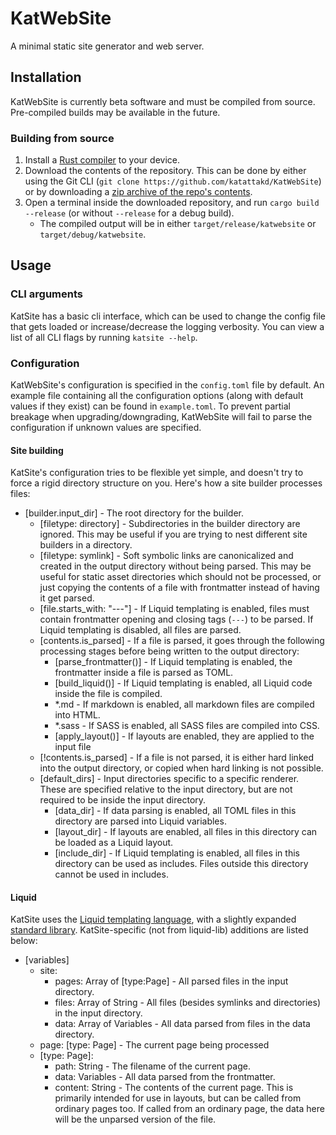 # KatWebSite
A minimal static site generator and web server.

## Installation
KatWebSite is currently beta software and must be compiled from source. Pre-compiled builds may be available in the future.

### Building from source
1. Install a [Rust compiler](https://www.rust-lang.org/learn/get-started) to your device.
2. Download the contents of the repository. This can be done by either using the Git CLI (`git clone https://github.com/katattakd/KatWebSite`) or by downloading a [zip archive of the repo's contents](https://github.com/katattakd/KatWebSite/archive/main.zip).
3. Open a terminal inside the downloaded repository, and run `cargo build --release` (or without `--release` for a debug build).
   - The compiled output will be in either `target/release/katwebsite` or `target/debug/katwebsite`.

## Usage

### CLI arguments
KatSite has a basic cli interface, which can be used to change the config file that gets loaded or increase/decrease the logging verbosity. You can view a list of all CLI flags by running `katsite --help`.

### Configuration
KatWebSite's configuration is specified in the `config.toml` file by default. An example file containing all the configuration options (along with default values if they exist) can be found in `example.toml`. To prevent partial breakage when upgrading/downgrading, KatWebSite will fail to parse the configuration if unknown values are specified.

#### Site building
KatSite's configuration tries to be flexible yet simple, and doesn't try to force a rigid directory structure on you. Here's how a site builder processes files:
- [builder.input_dir] - The root directory for the builder.
  - [filetype: directory] - Subdirectories in the builder directory are ignored. This may be useful if you are trying to nest different site builders in a directory.
  - [filetype: symlink] - Soft symbolic links are canonicalized and created in the output directory without being parsed. This may be useful for static asset directories which should not be processed, or just copying the contents of a file with frontmatter instead of having it get parsed.
  - [file.starts_with: "---"] - If Liquid templating is enabled, files must contain frontmatter opening and closing tags (`---`) to be parsed. If Liquid templating is disabled, all files are parsed.
  - [contents.is_parsed] - If a file is parsed, it goes through the following processing stages before being written to the output directory:
    - [parse_frontmatter()] - If Liquid templating is enabled, the frontmatter inside a file is parsed as TOML.
    - [build_liquid()] - If Liquid templating is enabled, all Liquid code inside the file is compiled.
    - *.md - If markdown is enabled, all markdown files are compiled into HTML.
    - *.sass - If SASS is enabled, all SASS files are compiled into CSS.
    - [apply_layout()] - If layouts are enabled, they are applied to the input file
  - [!contents.is_parsed] - If a file is not parsed, it is either hard linked into the output directory, or copied when hard linking is not possible.
  * [default_dirs] - Input directories specific to a specific renderer. These are specified relative to the input directory, but are not required to be inside the input directory.
    * [data_dir] - If data parsing is enabled, all TOML files in this directory are parsed into Liquid variables.
    * [layout_dir] - If layouts are enabled, all files in this directory can be loaded as a Liquid layout.
    * [include_dir] - If Liquid templating is enabled, all files in this directory can be used as includes. Files outside this directory cannot be used in includes.

#### Liquid
KatSite uses the [Liquid templating language](https://shopify.github.io/liquid/), with a slightly expanded [standard library](https://docs.rs/liquid-lib/0.22.0/liquid_lib/). KatSite-specific (not from liquid-lib) additions are listed below:
- [variables]
  - site: 
    - pages: Array of [type:Page] - All parsed files in the input directory.
    - files: Array of String - All files (besides symlinks and directories) in the input directory.
    - data: Array of Variables - All data parsed from files in the data directory.
  - page: [type: Page] - The current page being processed
  - [type: Page]:
    - path: String - The filename of the current page.
    - data: Variables - All data parsed from the frontmatter.
    - content: String - The contents of the current page. This is primarily intended for use in layouts, but can be called from ordinary pages too. If called from an ordinary page, the data here will be the unparsed version of the file.

